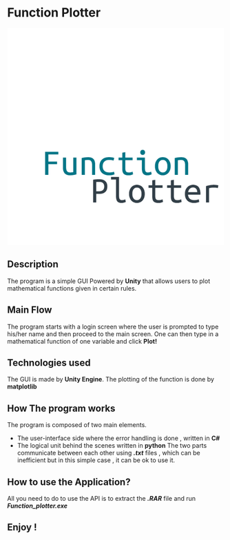 


# Function Plotter

![alt text](https://github.com/HelalyJunior/Function-Plotter/blob/main/IMAGES/cover.png)


## Description
The program is a simple GUI Powered by **Unity** that allows users to plot mathematical functions given in certain rules.
## Main Flow
The program starts with a login screen where the user is prompted to type his/her name and then proceed to the main screen. One can then type in a mathematical function of one variable and click **Plot!**
## Technologies used
The GUI is made by **Unity Engine**.
The plotting of the function is done by **matplotlib**
## How The program works
The program is composed of two main elements.
  - The user-interface side where the error handling is done , written in **C#**
  - The logical unit behind the scenes written in **python**
The two parts communicate between each other using ***.txt*** files , which can be inefficient but in this simple case , it can be ok to use it.
## How to use the Application?
All you need to do to use the API is to extract the ***.RAR*** file and run ***Function_plotter.exe***

## Enjoy !
